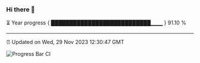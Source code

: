 ### Hi there 👋

⏳ Year progress { ███████████████████████████▁▁▁ } 91.10 %

---

⏰ Updated on Wed, 29 Nov 2023 12:30:47 GMT

![Progress Bar CI](https://github.com/liununu/liununu/workflows/Progress%20Bar%20CI/badge.svg)

